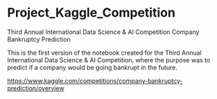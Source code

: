 # Project_Kaggle_Competition
Third Annual International Data Science &amp; AI Competition
Company Bankruptcy Prediction

This is the first version of the notebook created for the Third Annual International Data Science &amp; AI Competition, where the purpose was to predict if a company would be going bankrupt in the future.

https://www.kaggle.com/competitions/company-bankruptcy-prediction/overview 
